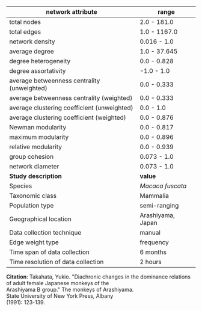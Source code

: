 network attribute|range
---|---
total nodes|2.0 - 181.0
total edges|1.0 - 1167.0
network density|0.016 - 1.0
average degree|1.0 - 37.645
degree heterogeneity|0.0 - 0.828
degree assortativity|-1.0 - 1.0
average betweenness centrality (unweighted)|0.0 - 0.333
average betweenness centrality (weighted)|0.0 - 0.333
average clustering coefficient (unweighted)|0.0 - 1.0
average clustering coefficient (weighted)|0.0 - 0.876
Newman modularity|0.0 - 0.817
maximum modularity|0.0 - 0.896
relative modularity|0.0 - 0.939
group cohesion|0.073 - 1.0
network diameter|0.073 - 1.0
**Study description**|**value**
Species|*Macaca fuscata*
Taxonomic class|Mammalia
Population type|semi-ranging
Geographical location|Arashiyama, Japan
Data collection technique|manual 
Edge weight type|frequency
Time span of data collection|6 months
Time resolution of data collection|2 hours
**Citation**: Takahata, Yukio. "Diachronic changes in the dominance relations <br> of adult female Japanese monkeys of the <br> Arashiyama B group." The monkeys of Arashiyama. <br> State University of New York Press, Albany <br> (1991): 123-139.